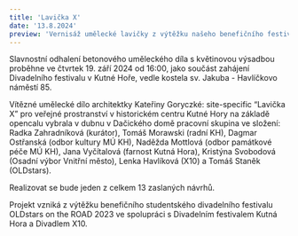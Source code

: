 ```yaml
---
title: 'Lavička X'
date: '13.8.2024'
preview: 'Vernisáž umělecké lavičky z výtěžku našeho benefičního festivalu.'
---
```

Slavnostní odhalení betonového uměleckého díla s květinovou výsadbou proběhne ve čtvrtek 19. září 2024 od 16:00, jako součást zahájení Divadelního festivalu v Kutné Hoře, vedle kostela sv. Jakuba - Havlíčkovo náměstí 85. 

Vítězné umělecké dílo architektky Kateřiny Goryczké: site-specific “Lavička X” pro veřejné prostranství v historickém centru Kutné Hory na základě opencalu vybrala v dubnu v Dačického domě pracovní skupina ve složení: Radka Zahradníková (kurátor), Tomáš Morawski (radní KH), Dagmar Ostřanská (odbor kultury MÚ KH), Naděžda Mottlová (odbor památkové péče MÚ KH), Jana Vyčítalová (farnost Kutná Hora), Kristýna Svobodová (Osadní výbor Vnitřní město), Lenka Havlíková (X10) a Tomáš Staněk (OLDstars).

Realizovat se bude jeden z celkem 13 zaslaných návrhů. 

Projekt vzniká z výtěžku benefičního studentského divadelního festivalu OLDstars on the ROAD 2023 ve spolupráci s Divadelním festivalem Kutná Hora a Divadlem X10.
